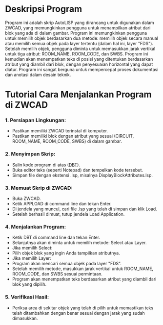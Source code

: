 # Deskripsi Program
Program ini adalah skrip AutoLISP yang dirancang untuk digunakan dalam ZWCAD, yang memungkinkan pengguna untuk menampilkan atribut dari blok yang ada di dalam gambar. Program ini memungkinkan pengguna untuk memilih objek berdasarkan dua metode: memilih objek secara manual atau memilih semua objek pada layer tertentu (dalam hal ini, layer "FDS"). Setelah memilih objek, pengguna diminta untuk memasukkan jarak vertikal untuk tiga atribut: ROOM_NAME, ROOM_CODE, dan SWBS. Program ini kemudian akan menempatkan teks di posisi yang ditentukan berdasarkan atribut yang diambil dari blok, dengan penyesuaian horizontal yang dapat diatur. Program ini sangat berguna untuk mempercepat proses dokumentasi dan anotasi dalam desain teknik.

# Tutorial Cara Menjalankan Program di ZWCAD
### 1. Persiapan Lingkungan:
- Pastikan memiliki ZWCAD terinstal di komputer.
- Pastikan memiliki blok dengan atribut yang sesuai (CIRCUIT, ROOM_NAME, ROOM_CODE, SWBS) di dalam gambar.

### 2. Menyimpan Skrip:
- Salin kode program di atas ([DBT](https://github.com/NEAR07/Program-AutoLisp-ZWCAD-Electrical/blob/main/Pencetakan%20Atribut%20Blok%20Cadmatic%20di%20ZWCAD%20Berdasarkan%20Pilihan/DBT.lsp)).
- Buka editor teks (seperti Notepad) dan tempelkan kode tersebut.
- Simpan file dengan ekstensi .lsp, misalnya DisplayBlockAttributes.lsp.

### 3. Memuat Skrip di ZWCAD:
- Buka ZWCAD.
- Ketik APPLOAD di command line dan tekan Enter.
- Di jendela yang muncul, cari file .lsp yang telah di simpan dan klik Load.
- Setelah berhasil dimuat, tutup jendela Load Application.

### 4. Menjalankan Program:
- Ketik DBT di command line dan tekan Enter.
- Selanjutnya akan diminta untuk memilih metode: Select atau Layer.
- Jika memilih Select:
- Pilih objek blok yang ingin Anda tampilkan atributnya.
- Jika memilih Layer:
- Program akan mencari semua objek pada layer "FDS".
- Setelah memilih metode, masukkan jarak vertikal untuk ROOM_NAME, ROOM_CODE, dan SWBS sesuai permintaan.
- Program akan menempatkan teks berdasarkan atribut yang diambil dari blok yang dipilih.

### 5. Verifikasi Hasil:
- Periksa area di sekitar objek yang telah  di pilih untuk memastikan teks telah ditambahkan dengan benar sesuai dengan jarak yang sudah dimasukkan.
